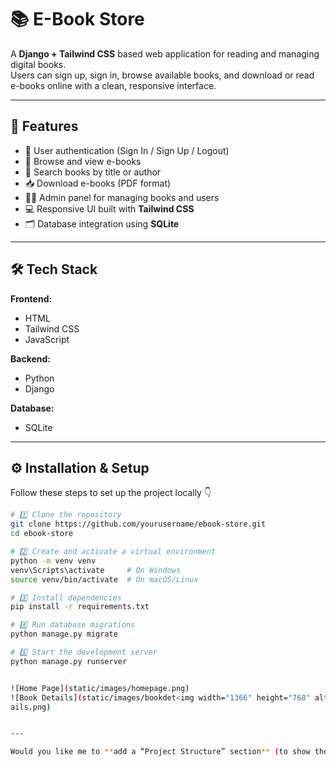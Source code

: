 # 📚 E-Book Store

A **Django + Tailwind CSS** based web application for reading and managing digital books.  
Users can sign up, sign in, browse available books, and download or read e-books online with a clean, responsive interface.

---

## 🚀 Features

- 🔐 User authentication (Sign In / Sign Up / Logout)  
- 📘 Browse and view e-books  
- 🔎 Search books by title or author  
- 📥 Download e-books (PDF format)  
- 🧑‍💼 Admin panel for managing books and users  
- 💻 Responsive UI built with **Tailwind CSS**  
- 🗂️ Database integration using **SQLite**

---

## 🛠️ Tech Stack

**Frontend:**  
- HTML  
- Tailwind CSS  
- JavaScript  

**Backend:**  
- Python  
- Django  

**Database:**  
- SQLite  

---

## ⚙️ Installation & Setup

Follow these steps to set up the project locally 👇

```bash
# 1️⃣ Clone the repository
git clone https://github.com/yourusername/ebook-store.git
cd ebook-store

# 2️⃣ Create and activate a virtual environment
python -m venv venv
venv\Scripts\activate     # On Windows
source venv/bin/activate  # On macOS/Linux

# 3️⃣ Install dependencies
pip install -r requirements.txt

# 4️⃣ Run database migrations
python manage.py migrate

# 5️⃣ Start the development server
python manage.py runserver


![Home Page](static/images/homepage.png)
![Book Details](static/images/bookdet<img width="1366" height="768" alt="Screenshot (81)" src="https://github.com/user-attachments/assets/5acda094-3fd3-4ffd-8233-e83be81b48de" />
ails.png)


---

Would you like me to **add a “Project Structure” section** (to show the Django app folder layout) or keep it simple like this?
